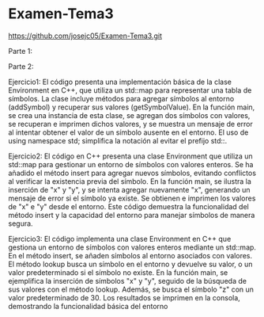 # Examen-Tema3
https://github.com/josejc05/Examen-Tema3.git

Parte 1:

Parte 2:

Ejercicio1: El código presenta una implementación básica de la clase Environment en C++, que utiliza un std::map para representar una tabla de símbolos. La clase incluye métodos para agregar símbolos al entorno (addSymbol) y recuperar sus valores (getSymbolValue). En la función main, se crea una instancia de esta clase, se agregan dos símbolos con valores, se recuperan e imprimen dichos valores, y se muestra un mensaje de error al intentar obtener el valor de un símbolo ausente en el entorno. El uso de using namespace std; simplifica la notación al evitar el prefijo std::.

Ejercicio2: El código en C++ presenta una clase Environment que utiliza un std::map para gestionar un entorno de símbolos con valores enteros. Se ha añadido el método insert para agregar nuevos símbolos, evitando conflictos al verificar la existencia previa del símbolo. En la función main, se ilustra la inserción de "x" y "y", y se intenta agregar nuevamente "x", generando un mensaje de error si el símbolo ya existe. Se obtienen e imprimen los valores de "x" e "y" desde el entorno. Este código demuestra la funcionalidad del método insert y la capacidad del entorno para manejar símbolos de manera segura.

Ejercicio3: El código implementa una clase Environment en C++ que gestiona un entorno de símbolos con valores enteros mediante un std::map. En el método insert, se añaden símbolos al entorno asociados con valores. El método lookup busca un símbolo en el entorno y devuelve su valor, o un valor predeterminado si el símbolo no existe. En la función main, se ejemplifica la inserción de símbolos "x" y "y", seguido de la búsqueda de sus valores con el método lookup. Además, se busca el símbolo "z" con un valor predeterminado de 30. Los resultados se imprimen en la consola, demostrando la funcionalidad básica del entorno
